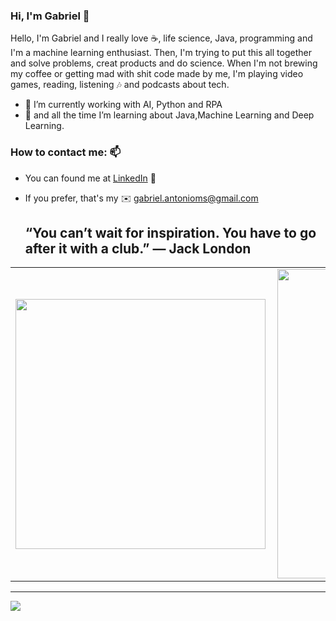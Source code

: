 ### Hi, I'm Gabriel 👋

Hello, I'm Gabriel and I really love ☕, life science, Java, programming and I'm a machine learning enthusiast. Then, I'm trying to put this all together and solve problems, creat products and do science. When I'm not brewing my coffee or getting mad with shit code made by me, I'm playing video games, reading, listening 🎶 and podcasts about tech.

- 🔭 I’m currently working with AI, Python and RPA
- 🌱 and all the time I’m learning about Java,Machine Learning and Deep Learning.

### How to contact me: 📫
- You can found me at [LinkedIn](https://www.linkedin.com/in/ga-brielm/) 📱

- If you prefer, that's my ✉️ gabriel.antonioms@gmail.com

    <h2>“You can’t wait for inspiration. You have to go after it with a club.” — Jack London</h2>

<center>
<table>
    <tr>
        <td><img width="400px" align="left" src="https://github-readme-stats.vercel.app/api/top-langs/?username=gams99&hide=html&layout=compact&theme=buefy" /></td>
        <td><img width="495px" align="left" src="https://github-readme-stats.vercel.app/api?username=gams99&theme=buefy"/></td>
    </tr>   
</table>
</center>  

---

![](https://komarev.com/ghpvc/?username=gams99&color=blue&style=flat)
